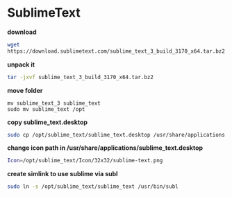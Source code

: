 # SublimeText

**download** 
```bash
wget 
https://download.sublimetext.com/sublime_text_3_build_3170_x64.tar.bz2
```

**unpack it**
```bash
tar -jxvf sublime_text_3_build_3170_x64.tar.bz2
```

**move folder**
```back
mv sublime_text_3 sublime_text
sudo mv sublime_text /opt
```
**copy sublime_text.desktop**
```bash
sudo cp /opt/sublime_text/sublime_text.desktop /usr/share/applications
```

**change icon path in /usr/share/applications/sublime_text.desktop**
```bash
Icon=/opt/sublime_text/Icon/32x32/sublime-text.png
```

**create simlink to use sublime via subl**
```bash
sudo ln -s /opt/sublime_text/sublime_text /usr/bin/subl
```
